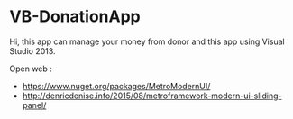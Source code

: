 # VB-DonationApp
Hi, this app can manage your money from donor and this app using Visual Studio 2013.

Open web :
- https://www.nuget.org/packages/MetroModernUI/
- http://denricdenise.info/2015/08/metroframework-modern-ui-sliding-panel/
